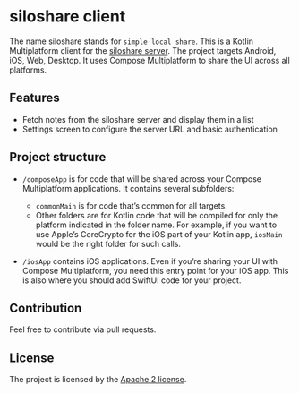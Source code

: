 # siloshare client
The name siloshare stands for `simple local share`. This is a Kotlin Multiplatform client for the [siloshare server](https://github.com/dbaelz/siloshare).
The project targets Android, iOS, Web, Desktop. It uses Compose Multiplatform to share the UI across all platforms.

## Features
- Fetch notes from the siloshare server and display them in a list
- Settings screen to configure the server URL and basic authentication

## Project structure
* `/composeApp` is for code that will be shared across your Compose Multiplatform applications.
  It contains several subfolders:
  - `commonMain` is for code that’s common for all targets.
  - Other folders are for Kotlin code that will be compiled for only the platform indicated in the folder name.
    For example, if you want to use Apple’s CoreCrypto for the iOS part of your Kotlin app,
    `iosMain` would be the right folder for such calls.

* `/iosApp` contains iOS applications. Even if you’re sharing your UI with Compose Multiplatform, 
  you need this entry point for your iOS app. This is also where you should add SwiftUI code for your project.


## Contribution
Feel free to contribute via pull requests.

## License
The project is licensed by the [Apache 2 license](LICENSE).